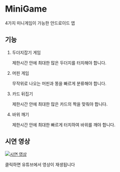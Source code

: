 # MiniGame

4가지 미니게임이 가능한 안드로이드 앱



## 기능

1. 두더지잡기 게임

   제한시간 안에 최대한 많은 두더지를 터치해야 합니다.

2. 머핀 게임

   무작위로 나오는 머핀과 똥을 빠르게 분류해야 합니다.

3. 카드 뒤집기

   제한시간 안에 최대한 많은 카드의 짝을 맞춰야 합니다.

4. 바위 깨기

   제한시간 안에 최대한 빠르게 터치하여 바위를 깨야 합니다.



## 시연 영상

[![시연 영상](https://img.youtube.com/vi/wSNLpzsGs6E/0.jpg)](https://www.youtube.com/watch?v=wSNLpzsGs6E)

클릭하면 유튜브에서 영상이 재생됩니다
